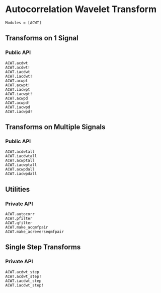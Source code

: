 # Autocorrelation Wavelet Transform

```@index
Modules = [ACWT]
```

## Transforms on 1 Signal
### Public API
```@docs
ACWT.acdwt
ACWT.acdwt!
ACWT.iacdwt
ACWT.iacdwt!
ACWT.acwpt
ACWT.acwpt!
ACWT.iacwpt
ACWT.iacwpt!
ACWT.acwpd
ACWT.acwpd!
ACWT.iacwpd
ACWT.iacwpd!
```

## Transforms on Multiple Signals
### Public API
```@docs
ACWT.acdwtall
ACWT.iacdwtall
ACWT.acwptall
ACWT.iacwptall
ACWT.acwpdall
ACWT.iacwpdall
```

## Utilities
### Private API
```@docs
ACWT.autocorr
ACWT.pfilter
ACWT.qfilter
ACWT.make_acqmfpair
ACWT.make_acreverseqmfpair
```

## Single Step Transforms
### Private API
```@docs
ACWT.acdwt_step
ACWT.acdwt_step!
ACWT.iacdwt_step
ACWT.iacdwt_step!
```